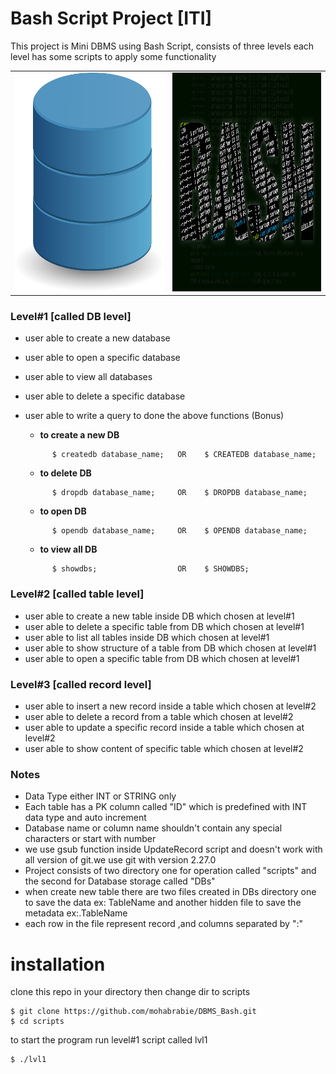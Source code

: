# Bash Script Project [ITI]
This project is Mini DBMS using Bash Script, consists of three levels each level has some scripts to apply some functionality

<table> 
  <tr>
    <td><img src="db.png" width=350   height=350></td>
    <td><img src="bash.jpg" width=350 height=350></td>
  </tr>
 </table>
 
### Level#1   [called DB level]
- user able to create a new database
- user able to open a specific database
- user able to view all databases
- user able to delete a specific database
- user able to write a query to done the above functions (Bonus)

   - **to create a new DB**
    ```git
          $ createdb database_name;   OR    $ CREATEDB database_name;
    ```
   - **to delete DB**
    ```git
          $ dropdb database_name;     OR    $ DROPDB database_name;
    ```
   - **to open DB**
    ```git
          $ opendb database_name;     OR    $ OPENDB database_name;
    ```
   - **to view all DB**
   ```git
         $ showdbs;                  OR    $ SHOWDBS;
   ```
### Level#2   [called table level]
- user able to create a new  table inside DB which chosen at level#1
- user able to delete a specific table from  DB which chosen at level#1
- user able to list all tables inside DB which chosen at level#1
- user able to show structure of a table from DB which chosen at level#1
- user able to open a specific table from DB which chosen at level#1

### Level#3   [called record level]
- user able to insert a new record inside a table which chosen at level#2
- user able to delete a record from a table which chosen at level#2
- user able to update a specific record inside a table which chosen at level#2
- user able to show content of specific table which chosen at level#2

### Notes
- Data Type either INT or STRING only
- Each table has a PK column called "ID" which is predefined with INT data type and auto increment
- Database name or column name shouldn't contain any special characters or start with number
- we use gsub function inside UpdateRecord script and doesn't work with all version of git.we use git with version 2.27.0 
- Project consists of two directory one for operation called "scripts" and the second for Database storage called "DBs" 
- when create new table there are two files created in DBs directory one to save the data ex: TableName and another hidden file       to save the metadata ex:.TableName
- each row in the file represent record ,and columns separated by ":"

# installation
clone this repo in your directory then change dir to scripts 
``` git
$ git clone https://github.com/mohabrabie/DBMS_Bash.git
$ cd scripts
```
to start the program run  level#1 script called lvl1
```git
$ ./lvl1
```

